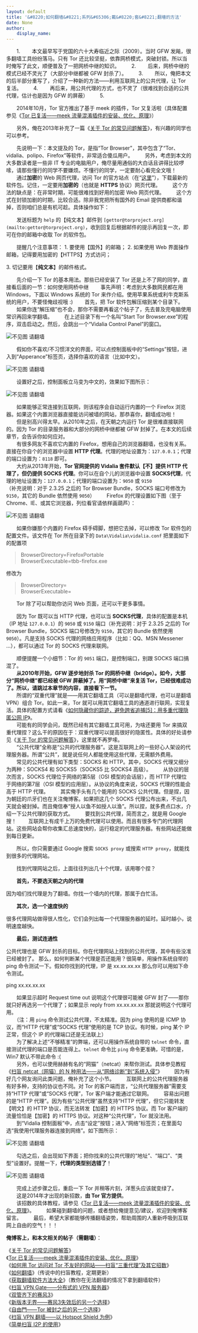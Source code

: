 ```yaml
---
layout: default
title: '&#8220;如何翻墙&#8221;系列&#65306;戴&#8220;套&#8221;翻墻的方法'
date: None
author:
    display_name: 
---
```


　　1. 　　本文最早写于党国的六十大寿临近之际（2009）。当时 GFW 发飚，很多翻墙工具纷纷落马。只有 Tor 还比较坚挺，依靠网桥模式，突破封锁。所以当时俺写了此文，顺便普及了一把网桥中继的知识。 　　2. 　　后来，网桥中继的模式已经不灵光了（大部分中继都被 GFW 封杀了）。 　　3. 　　所以，俺把本文的后半部分重写了，介绍了一种新的方法——利用互联网上的公共代理，让 Tor 复活。 　　4. 　　再后来，用公共代理的方式，也不灵了（很难找到合适的公共代理，估计也是因为 GFW 的屏蔽） 　　5.

　　2014年10月，Tor 官方推出了基于 meek 的插件，Tor 又复活啦（具体配置参见《[Tor 已复活——meek 流量混淆插件的安装、优化、原理](https://program-think.blogspot.com/2014/10/gfw-tor-meek.html)》）

　　另外，俺在2013年补充了一篇《[关于 Tor 的常见问题解答](https://program-think.blogspot.ro/2013/11/tor-faq.html)》，有兴趣的同学也可以参考。

  
　　先说明一下：本文提及的 Tor，是指“Tor Browser”，其中包含了“Tor、vidalia、polipo、Firefox”等软件，非常适合傻瓜用户。 　　另外，考虑到本文的大多数读者是一些非 IT 专业的电脑用户，俺尽量用通俗的大白话且讲得比较啰嗦，请那些懂行的同学不要嫌烦。不懂行的同学，一定要耐心看完全文哦！  
　　通过**加密**的 Web 网页代理，访问 Tor 的官方站点（在“[这里](https://www.torproject.org/)”），下载最新的软件包。记住，一定要用**加密的**（也就是 **HTTPS** 协议）网页代理。 　　这个方法的缺点是：在非常时期，可能很难找到好用的加密 Web 网页代理。 　　这个方式在封锁加剧的时期，比较合适。除非我党把所有国外的 Email 提供商都和谐掉，否则咱们总是有机可趁。具体操作如下：

　　发送标题为 `help` 的【纯文本】邮件到 `[gettor@torproject.org](mailto:gettor@torproject.org)`，收到回复后根据邮件的提示再回复一次，即可在你的邮箱中收取 Tor 的软件包。

　　提醒几个注意事项： 1. 要使用【国外】的邮箱； 2. 如果使用 Web 界面操作邮箱，记得要用加密的【HTTPS】方式访问；

3\. 切记要用【**纯文本**】的邮件格式。

  
　　先介绍一下 Tor 的基本用法。那些已经安装了 Tor 还是上不了网的同学，直接看后面的一节：如何使用网桥中继 　　事先声明：考虑到大多数网民都在用 Windows，下面以 Windows 系统的 Tor 来作介绍。使用苹果系统或利牛克斯系统的用户，不要怪俺歧视哦 :) 　　首先，把 Tor 软件包解压缩到某个目录下。 　　如果你连“解压缩”也不会，那你不需要再看这个帖子了，先去普及完电脑使用常识再回来学翻墙。 　　在上述目录下有一个名叫“Start Tor Browser.exe”的程序，双击启动之。然后，会跳出一个“Vidalia Control Panel”的窗口。

![不见图 请翻墙](https://lh3.googleusercontent.com/ViCha45zPwh79e4Bom2epEQBR7Y-11jAQ5Kzu_7x4CwLhWG8Iu0PMwMrR1RMaZ5Z7L5DGHzphvy12Ol7h48dfZdpm1OfixB-cksDFoStacSv8cd_tFrNdXHdTn-Z700pqjODLLZe)

　　假如你不喜欢/不习惯洋文的界面，可以点控制面板中的“Settings”按钮，进入到“Apperance”标签页，选择你喜欢的语言（比如中文）。

![不见图 请翻墙](https://lh4.googleusercontent.com/4tKTw4FSUJOyZhUWMoWGtELaVb69qSFayai64zmueVCbl5KD7_mubMkGfDNjUjf7wbjOygnkiDu6q2DJDYwFdi3pLGyJngisxwjWS3AJp5bD1y6HC_KbGovDyq7pnTAjR8w8DNrm)

　　设置好之后，控制面板立马变为中文的，效果如下图所示：

![不见图 请翻墙](https://lh6.googleusercontent.com/I3p7KryEc9q9kC5KfPZAj3cgrN46GuJHZLYQ0FC9whzele9Wq3dr3gtb4NphB0knfyZNJoZMBBv5D0oapiVS9xAZN-lrV_cCzG0QRBjzCWwaQWfPfNkibsmLs_YNeomfTsVNhTYO)

  
　　如果能够正常连接到互联网，则该程序会自动运行内置的一个 Firefox 浏览器。如果这个内置浏览器直接能访问被墙的网站，那恭喜你，翻墙成功啦！ 　　但是别高兴得太早。从2010年之后，在天朝之内运行 Tor 是很难直接联网的。因为 Tor 的目录服务器和大部分的网桥中继都被 GFW 封掉了。在本文的后续章节，会告诉你如何应对。  
　　有很多网友不喜欢它内置的 Firefox，想用自己的浏览器翻墙，也没有关系。直接在你自个的浏览器中设置 **HTTP 代理**。代理的地址设置为：`127.0.0.1`；代理的端口设置为：`8118` 即可。  
　　大约从2013年开始，**Tor 官网提供的 Vidalia 套件默认【不】提供 HTTP 代理了，但仍提供 SOCKS 代理**。你可以在自个儿的浏览器中设置 **SOCKS代理**，代理的地址设置为：`127.0.0.1`；代理的端口设置为：`9050` 或 `9150`  
（补充说明：对于 2.3.25 之后的 Tor Browser Bundle，SOCKS 端口号修改为 `9150`，其它的 Bundle 依然使用 `9050`） 　　Firefox 的代理设置如下图（至于 Chrome、IE、或其它浏览器，列位看官请依样画葫芦）：

![不见图 请翻墙](https://lh6.googleusercontent.com/chrmCSXntveQ-Ht6JWGJVUfxBx2N-Qs_TVxXo5bkYTju8kH8ZTaulunqAc7Ao_Tz9EdbGeH4igsgmbobNl0h2IQ_JYNf9Gll-jeNdZ76iagxp9rTtSaeW46R71WcMAHk70gONPTz)

  
　　如果你嫌那个内置的 Firefox 碍手碍脚，想把它去掉，可以修改 Tor 软件包的配置文件。该文件在 Tor 所在目录下的 `Data\Vidalia\vidalia.conf` 把里面如下的配置项

> BrowserDirectory=FirefoxPortable  
> BrowserExecutable=tbb-firefox.exe

修改为  

> BrowserDirectory=  
> BrowserExecutable=

　　Tor 除了可以帮助你访问 Web 页面，还可以干更多事情。

　　因为 Tor 既可以当 HTTP 代理，也可以当 **SOCKS代理**，具体的配置是本机（IP 地址 `127.0.0.1`）的 `9050` 或 `9150` 端口（补充说明：对于 2.3.25 之后的 Tor Browser Bundle，SOCKS 端口号修改为 `9150`，其它的 Bundle 依然使用 `9050`）。凡是支持 SOCKS 代理的网络应用程序（比如：QQ、MSN Messener ...），都可以通过 Tor 的 SOCKS 代理来联网。

  
　　顺便提醒一个小细节：Tor 的 `9051` 端口，是控制端口，别跟 SOCKS 端口搞混了。  
　　**从2010年开始，GFW 逐步地封杀 Tor 的网桥中继（bridge）。如今，大部分“网桥中继”都已经被 GFW 屏蔽掉了。用“网桥中继”来复活 Tor，已经很难成功了。所以，请跳过本章节的内容，直接看下一节。**  
　　所谓的“双重代理”就是——用其它翻墙工具（可以是翻墙代理，也可以是翻墙 VPN）组合 Tor。如此一来，Tor 就可以用其它翻墙工具的通道进行联网，实现复活。具体的配置方式请看《[如何隐藏你的踪迹，避免跨省追捕\[5\]：用多重代理隐匿公网 IP](https://program-think.blogspot.com/2012/03/howto-cover-your-tracks-5.html)》。  
　　可能有的同学会问，既然已经有其它翻墙工具可用，为啥还要用 Tor 来搞双重代理捏？这么干的原因在于：双重代理可以提高很好的隐匿性。具体的好处请参见《[关于 Tor 的常见问题解答](https://program-think.blogspot.ro/2013/11/tor-faq.html)》，这里就不再罗嗦。  
　　“公共代理”全称是“公共的代理服务器”。这是互联网上的一些好心人架设的代理服务器。所谓“公共”，就是说任何人都能使用这些代理，无需额外费用。 　　常见的公共代理有如下类型：SOCKS 和 HTTP。其中，SOCKS 代理又细分为两种：SOCKS4 和 SOCKS5（SOCKS5 比 SOCKS4 高级）。 　　从协议的层次而言，SOCKS 代理位于网络的第5层（OSI 模型的会话层），而 HTTP 代理位于网络的第7层（OSI 模型的应用层）。从协议的角度来说，SOCKS 代理的性能会高于 HTTP 代理。 　　其实俺手头有几个能用的 SOCKS 公共代理。但是捏，因为朝廷的爪牙们也在关注俺博客。如果把这几个 SOCKS 代理公布出来，不出几天就会被封掉。而且俺信奉“授人以鱼不如授人以渔”。所以捏，就多费点口水，介绍一下公共代理的获取方式。 　　要找到公共代理，简而言之，就是用 Google 搜！ 　　互联网上有成千上万的免费代理可以使用。而且有很多专门的代理网站。这些网站会帮你收集汇总速度快的，运行稳定的代理服务器。有些网站还能做到每日更新。

　　所以，你只需要通过 Google 搜索 `SOCKS proxy` 或搜索 `HTTP proxy`，就能找到很多的代理网站。

　　找到代理网站之后，上面往往列出几十个代理，该用哪个捏？

　　**首先，不要选天朝之内的代理**

因为咱们找代理是为了翻墙。你找一个墙内的代理，那属于白忙活。

　　**其次，选一个速度快的**

很多代理网站做得很人性化，它们会列出每一个代理服务器的延时。延时越小，说明速度越快。

　　**最后，测试连通性**

公共代理也是 GFW 封杀的目标。你在代理网站上找到的公共代理，其中有些没准已经被封了。 那么，如何判断某个代理是否还能用？很简单，用操作系统自带的 ping 命令测试一下。假如你找到的代理，IP 是 xx.xx.xx.xx 那么你可以用如下命令测试。

ping xx.xx.xx.xx

　　如果显示超时 Request time out 说明这个代理很可能被 GFW 封了——那你就只好再选另一个代理了；如果显示 reply from xx.xx.xx.xx 那就说明这个代理可用。  
　　（注：用 `ping` 命令测试公共代理，不太精准。因为 ping 使用的是 ICMP 协议，而“HTTP 代理”或“SOCKS 代理”使用的是 TCP 协议。有时候，ping 某个 IP 正常，但这个 IP 的代理端口还是无法联上）  
　　为了解决上述“不够精准”的弊端，还可以用操作系统自带的 `telnet` 命令，直接测试代理的端口是否能连得上。`telnet` 命令比 `ping` 命令更准确，可惜的是，Win7 默认不带此命令 :(  
　　另外，也可以使用赫赫有名的“网猫”（netcat）来帮你测试。具体参见教程《[扫盲 netcat（网猫）的 N 种用法——从“网络诊断”到“系统入侵”](https://program-think.blogspot.com/2019/09/Netcat-Tricks.html)》 　　因为有好几个网友询问此类问题，俺补充了这个小节。 　　互联网上的公共代理服务器有好多种，支持的协议也不同。对 Tor 的客户端而言，“公共代理服务器”需要支持“HTTP 代理”或“SOCKS 代理”，Tor 客户端才能通过它联网。 　　容易出问题的是“HTTP 代理”。因为有些“公共代理”虽然支持“HTTP 代理”，但它只能转发【明文】的 HTTP 协议，而无法转发【加密】的 HTTPS 协议。而 Tor 客户端的流量恰恰是【加密】的 HTTPS 协议。对这种“公共代理”，Tor 就没法用。 　　到“Vidalia 控制面板”中，点击“设定”按钮；进入“网络”标签页；在里面勾选“我使用代理服务器连接到网络”。如下图所示：

![不见图 请翻墙](https://lh4.googleusercontent.com/_8-IJG3K9KUOLXo0sVZHEiB3Adsfn-O56fbGJ1SmSiBYsJD_hWscu0Cajb0vUEeaJ-ayAyHy340LTeRQbrH8R2j22eA4y4P0gtvK1YKXdg5-3uQLEO2qK-9YnxBt-WCFisUmKbFY)

  
　　勾选之后，会出现如下界面；把你找来的公共代理的“地址”、“端口”、“类型”设置好。提醒一下，**代理的类型别选错了**！  

![不见图 请翻墙](https://lh6.googleusercontent.com/up_Bce_3-KA_5fBGIsnaIfNKh_66qWkwguqnBXF8UuSD1Ct0-QyQXmifaEYxCxb3UdQ8SiUIeyuKcMKy6cIkv1Q5iVrZvvi12-l0ouxXERpxnl8ERpxcKCmXd1BNkH39f9sP-NRd)

　　完成上述步骤之后，重启一下 Tor 并稍等片刻，洋葱头应该就变绿了。  
　　这是2014年才出现的新招数，**由 Tor 官方提供**。  
　　该招数的具体教程，请参见《[Tor 已复活——meek 流量混淆插件的安装、优化、原理](https://program-think.blogspot.com/2014/10/gfw-tor-meek.html)》。 　　如果碰到翻墙的问题，或者想给俺提意见/建议，欢迎到俺博客留言。 　　最后，希望大家都能够传播翻墙姿势，帮助周围的人重新呼吸到互联网上自由的空气！！！

**俺博客上，和本文相关的帖子（需翻墙）**：

  
《[关于 Tor 的常见问题解答](https://program-think.blogspot.ro/2013/11/tor-faq.html)》  
《[Tor 已复活——meek 流量混淆插件的安装、优化、原理](https://program-think.blogspot.com/2014/10/gfw-tor-meek.html)》  
《[如何用 Tor 访问对 Tor 不友好的网站——扫盲“三重代理”及其它招数](https://program-think.blogspot.com/2020/08/Tor-Triple-Proxy.html)》  
《[如何翻墙](https://program-think.blogspot.com/2009/05/how-to-break-through-gfw.html)》（传说中的扫盲教程，定期更新）  
《[获取翻墙软件方法大全](https://program-think.blogspot.com/2011/03/how-to-get-gfw-tools.html)》（教你在无法翻墙的情况下拿到翻墙软件）  
《[扫盲 VPN Gate——分布式的 VPN 服务器](https://program-think.blogspot.com/2013/04/gfw-vpngate.html)》  
《[双管齐下的赛风3](https://program-think.blogspot.com/2011/10/gfw-psiphon.html)》  
《[新版本无界——赛风3失效后的另一个选择](https://program-think.blogspot.com/2011/12/gfw-wujie.html)》  
《[自由門——Tor 被封之后的另一个选择](https://program-think.blogspot.com/2010/03/choose-free-gate.html)》  
《[扫盲 VPN 翻墙——以 Hotspot Shield 为例](https://program-think.blogspot.com/2011/09/gfw-vpn-hotspot-shield.html)》  
《[简单扫盲 I2P 的使用](https://program-think.blogspot.com/2012/06/gfw-i2p.html)》

